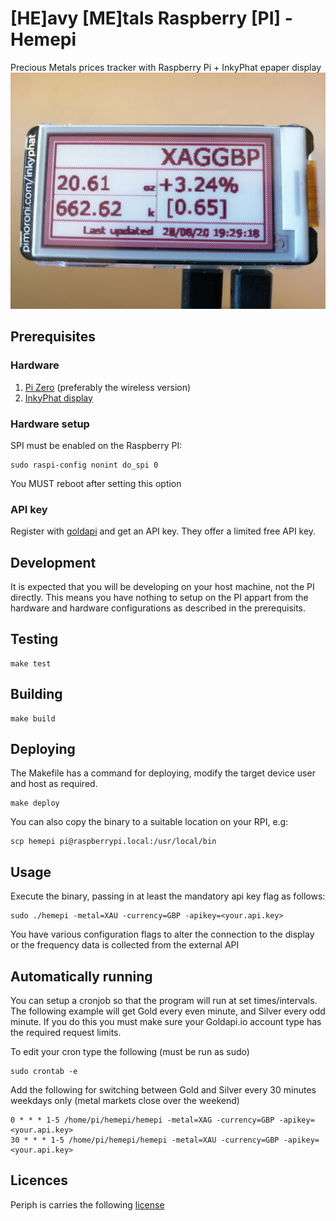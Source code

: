# [HE]avy [ME]tals Raspberry [PI] - Hemepi

Precious Metals prices tracker with Raspberry Pi + InkyPhat epaper display
![](./hemepi.jpeg)

## Prerequisites

### Hardware

1. [Pi Zero](https://shop.pimoroni.com/products/raspberry-pi-zero-w) (preferably the wireless version)
2. [InkyPhat display](https://shop.pimoroni.com/products/inky-phat?variant=12549254217811)

### Hardware setup

SPI must be enabled on the Raspberry PI:

```
sudo raspi-config nonint do_spi 0
```

You MUST reboot after setting this option

### API key

Register with [goldapi](https://www.goldapi.io) and get an API key. They offer
a limited free API key.

## Development

It is expected that you will be developing on your host machine, not the PI
directly. This means you have nothing to setup on the PI appart from the
hardware and hardware configurations as described in the prerequisits.
## Testing

```
make test
```

## Building

```
make build
```

## Deploying

The Makefile has a command for deploying, modify the target device user and
host as required.
```
make deploy
```

You can also copy the binary to a suitable location on your RPI, e.g:

```
scp hemepi pi@raspberrypi.local:/usr/local/bin
```

## Usage

Execute the binary, passing in at least the mandatory api key flag as follows:

```
sudo ./hemepi -metal=XAU -currency=GBP -apikey=<your.api.key>
```

You have various configuration flags to alter the connection to the display or
the frequency data is collected from the external API

## Automatically running

You can setup a cronjob so that the program will run at set times/intervals.
The following example will get Gold every even minute, and Silver every odd
minute. If you do this you must make sure your Goldapi.io account type has the
required request limits.

To edit your cron type the following (must be run as sudo)
```
sudo crontab -e
```

Add the following for switching between Gold and Silver every 30 minutes weekdays
only (metal markets close over the weekend)
```
0 * * * 1-5 /home/pi/hemepi/hemepi -metal=XAG -currency=GBP -apikey=<your.api.key>
30 * * * 1-5 /home/pi/hemepi/hemepi -metal=XAU -currency=GBP -apikey=<your.api.key>
```

## Licences

Periph is carries the following [license](https://github.com/google/periph/blob/master/LICENSE)
